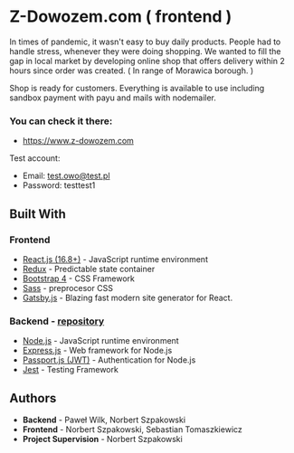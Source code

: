 # Z-Dowozem.com ( frontend )

In times of pandemic, it wasn't easy to buy daily products. People had to handle stress, whenever they were doing shopping.
We wanted to fill the gap in local market by developing online shop that offers delivery within 2 hours since order was created.
( In range of Morawica borough. )

Shop is ready for customers. Everything is available to use including sandbox payment with payu and mails with nodemailer.

### You can check it there: 
* https://www.z-dowozem.com

Test account:
* Email: test.owo@test.pl
* Password: testtest1

## Built With

### Frontend
* [React.js (16.8+)](https://pl.reactjs.org/docs) - JavaScript runtime environment 
* [Redux](https://redux.js.org/basics/usage-with-react) - Predictable state container
* [Bootstrap 4](https://sass-lang.com/documentation) - CSS Framework
* [Sass](https://sass-lang.com/documentation) - preprocesor CSS
* [Gatsby.js](https://www.gatsbyjs.org/docs/) - Blazing fast modern site generator for React.

### Backend - [repository](https://github.com/WilczekCK/sellfast-api)
* [Node.js](https://nodejs.org/en/docs/) - JavaScript runtime environment 
* [Express.js](https://expressjs.com/en/api.html) - Web framework for Node.js
* [Passport.js (JWT)](http://www.passportjs.org/docs/) - Authentication for Node.js
* [Jest](http://www.passportjs.org/docs/) - Testing Framework

## Authors
* **Backend** - Paweł Wilk, Norbert Szpakowski 
* **Frontend** - Norbert Szpakowski, Sebastian Tomaszkiewicz
* **Project Supervision** - Norbert Szpakowski


